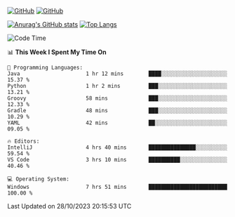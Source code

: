 [![GitHub](https://img.shields.io/github/followers/sharpxk?style=social)](https://github.com/sharpxk) [![GitHub](https://img.shields.io/github/stars/sharpxk?style=social)](https://github.com/sharpxk)

[![Anurag's GitHub stats](https://github-readme-stats-git-masterrstaa-rickstaa.vercel.app/api?username=sharpxk&hide=contribs,prs,issues&show_icons=true&theme=tokyonight)](https://github.com/anuraghazra/github-readme-stats)
[![Top Langs](https://github-readme-stats-git-masterrstaa-rickstaa.vercel.app/api/top-langs/?username=sharpxk&layout=compact&theme=tokyonight)](https://github.com/anuraghazra/github-readme-stats)

<!--START_SECTION:waka-->
![Code Time](http://img.shields.io/badge/Code%20Time-340%20hrs%2019%20mins-blue)

📊 **This Week I Spent My Time On** 

```text
💬 Programming Languages: 
Java                     1 hr 12 mins        ████░░░░░░░░░░░░░░░░░░░░░   15.37 % 
Python                   1 hr 2 mins         ███░░░░░░░░░░░░░░░░░░░░░░   13.21 % 
Groovy                   58 mins             ███░░░░░░░░░░░░░░░░░░░░░░   12.33 % 
Gradle                   48 mins             ███░░░░░░░░░░░░░░░░░░░░░░   10.29 % 
YAML                     42 mins             ██░░░░░░░░░░░░░░░░░░░░░░░   09.05 % 

🔥 Editors: 
IntelliJ                 4 hrs 40 mins       ███████████████░░░░░░░░░░   59.54 % 
VS Code                  3 hrs 10 mins       ██████████░░░░░░░░░░░░░░░   40.46 % 

💻 Operating System: 
Windows                  7 hrs 51 mins       █████████████████████████   100.00 % 
```


 Last Updated on 28/10/2023 20:15:53 UTC
<!--END_SECTION:waka-->

